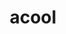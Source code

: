 ---
ee_id_thing: '4486'
site: '1'
type: '2'
inv_num: 2019-050
add_credit:
url: 2019-050-acool
title: acool
year: '2019'
display_year: '2019'
medium: IQDemy Premium UV ink on IKEA LINNMON table tops
dims: '118 x 88.5 '
pitch:
ps:
live_url:
youtube:
related_code:
imgs: acool-2019-050-db---zJ1w.jpg
subheading:
download:
commission:
related:
layout: things-i-made
---